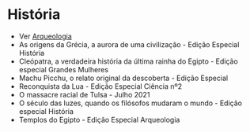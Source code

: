 # História

* Ver [Arqueologia](categorias/arqueologia.md)
* As origens da Grécia, a aurora de uma civilização - Edição Especial História
* Cleópatra, a verdadeira história da última rainha do Egipto - Edição especial Grandes Mulheres
* Machu Picchu, o relato original da descoberta - Edição Especial
* Reconquista da Lua - Edição Especial Ciência nº2
* O massacre racial de Tulsa - Julho 2021
* O século das luzes, quando os filósofos mudaram o mundo - Edição especial História
* Templos do Egipto - Edição Especial Arqueologia
